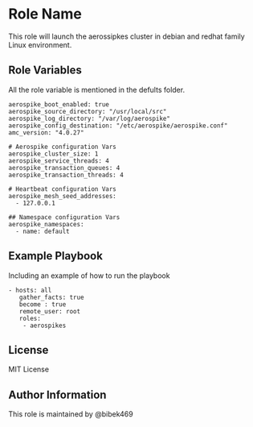 Role Name
=========

This role will launch the aerossipkes cluster in debian and redhat family Linux environment.


Role Variables
--------------
All the role variable is mentioned in the defults folder.

```
aerospike_boot_enabled: true
aerospike_source_directory: "/usr/local/src"
aerospike_log_directory: "/var/log/aerospike"
aerospike_config_destination: "/etc/aerospike/aerospike.conf"
amc_version: "4.0.27"

# Aerospike configuration Vars
aerospike_cluster_size: 1
aerospike_service_threads: 4
aerospike_transaction_queues: 4
aerospike_transaction_threads: 4

# Heartbeat configuration Vars
aerospike_mesh_seed_addresses:
  - 127.0.0.1

## Namespace configuration Vars
aerospike_namespaces:
  - name: default
```

Example Playbook
----------------

Including an example of how to run the playbook 

```
- hosts: all
   gather_facts: true 
   become : true
   remote_user: root 
   roles:
    - aerospikes
```

License
-------

MIT License

Author Information
------------------

This role is maintained by @bibek469
